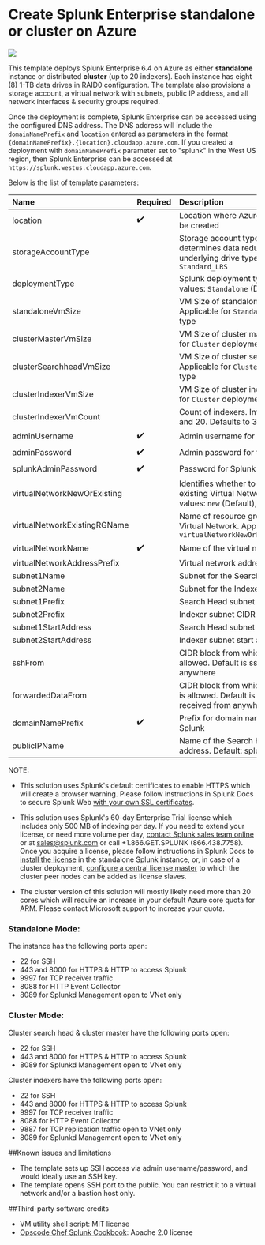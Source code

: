 # Create Splunk Enterprise standalone or cluster on Azure

<a href="https://portal.azure.com/#create/Microsoft.Template/uri/https%3A%2F%2Fraw.githubusercontent.com%2FAzure%2Fazure-quickstart-templates%2Fmaster%2Fsplunk-on-ubuntu%2Fazuredeploy.json" target="_blank">
    <img src="http://azuredeploy.net/deploybutton.png"/>
</a>

This template deploys Splunk Enterprise 6.4 on Azure as either **standalone** instance or distributed **cluster** (up to 20 indexers). Each instance has eight (8) 1-TB data drives in RAID0 configuration. The template also provisions a storage account, a virtual network with subnets, public IP address, and all network interfaces & security groups required.

Once the deployment is complete, Splunk Enterprise can be accessed using the configured DNS address. The DNS address will include the `domainNamePrefix` and `location` entered as parameters in the format `{domainNamePrefix}.{location}.cloudapp.azure.com`. If you created a deployment with `domainNamePrefix` parameter set to "splunk" in the West US region, then Splunk Enterprise can be accessed at `https://splunk.westus.cloudapp.azure.com`.

Below is the list of template parameters:

| Name   | Required | Description |
|:--- |:--- |:---|
| location | :heavy_check_mark: | Location where Azure resources will be created |
| storageAccountType | | Storage account type which determines data redundancy and underlying drive type. Defaults to `Standard_LRS` |
| deploymentType | | Splunk deployment type. Allowed values: `Standalone` (Default), `Cluster` |
| standaloneVmSize | | VM Size of standalone instance. Applicable for `Standalone` deployment type |
| clusterMasterVmSize | | VM Size of cluster master. Applicable for `Cluster` deployment type |
| clusterSearchheadVmSize | | VM Size of cluster search head. Applicable for `Cluster` deployment type |
| clusterIndexerVmSize | | VM Size of cluster indexer. Applicable for `Cluster` deployment type |
| clusterIndexerVmCount | | Count of indexers. Integer between 3 and 20. Defaults to 3 |
| adminUsername | :heavy_check_mark: | Admin username for the VMs |
| adminPassword | :heavy_check_mark: | Admin password for the VMs |
| splunkAdminPassword | :heavy_check_mark: | Password for Splunk admin user |
| virtualNetworkNewOrExisting | | Identifies whether to use new or existing Virtual Network. Allowed values: `new` (Default), `existing` |
| virtualNetworkExistingRGName | | Name of resource group of existing Virtual Network. Applicable if `virtualNetworkNewOrExisting=existing` |
| virtualNetworkName | :heavy_check_mark: | Name of the virtual network to be used |
| virtualNetworkAddressPrefix | | Virtual network address CIDR |
| subnet1Name | | Subnet for the Search Head |
| subnet2Name | | Subnet for the Indexers |
| subnet1Prefix | | Search Head subnet CIDR |
| subnet2Prefix | | Indexer subnet CIDR |
| subnet1StartAddress | | Search Head subnet start address |
| subnet2StartAddress | | Indexer subnet start address |
| sshFrom | | CIDR block from which SSH access is allowed. Default is ssh access from anywhere |
| forwardedDataFrom | | CIDR block from which forwarded data is allowed. Default is data can be received from anywhere |
| domainNamePrefix | :heavy_check_mark: | Prefix for domain name to access Splunk |
| publicIPName | | Name of the Search Head public IP address. Default: splunksh-publicip |


NOTE:
* This solution uses Splunk's default certificates to enable HTTPS which will create a browser warning. Please follow instructions in Splunk Docs to secure Splunk Web [with your own SSL certificates](http://docs.splunk.com/Documentation/Splunk/latest/Security/SecureSplunkWebusingasignedcertificate).

* This solution uses Splunk's 60-day Enterprise Trial license which includes only 500 MB of indexing per day. If you need to extend your license, or need more volume per day, [contact Splunk sales team online](http://www.splunk.com/index.php/ask_expert/2468/3117) or at sales@splunk.com or call +1.866.GET.SPLUNK (866.438.7758). Once you acquire a license, please follow instructions in Splunk Docs to [install the license](http://docs.splunk.com/Documentation/Splunk/latest/Admin/Installalicense) in the standalone Splunk instance, or, in case of a cluster deployment, [configure a central license master](http://docs.splunk.com/Documentation/Splunk/latest/Admin/Configurealicensemaster) to which the cluster peer nodes can be added as license slaves.

* The cluster version of this solution will mostly likely need more than 20 cores which will require an increase in your default Azure core quota for ARM. Please contact Microsoft support to increase your quota.

### Standalone Mode:
The instance has the following ports open:
* 22 for SSH
* 443 and 8000 for HTTPS & HTTP to access Splunk
* 9997 for TCP receiver traffic
* 8088 for HTTP Event Collector
* 8089 for Splunkd Management open to VNet only

### Cluster Mode:
Cluster search head & cluster master have the following ports open:
* 22 for SSH
* 443 and 8000 for HTTPS & HTTP to access Splunk
* 8089 for Splunkd Management open to VNet only

Cluster indexers have the following ports open:
* 22 for SSH
* 443 and 8000 for HTTPS & HTTP to access Splunk
* 9997 for TCP receiver traffic
* 8088 for HTTP Event Collector
* 9887 for TCP replication traffic open to VNet only
* 8089 for Splunkd Management open to VNet only

##Known issues and limitations
- The template sets up SSH access via admin username/password, and would ideally use an SSH key.
- The template opens SSH port to the public. You can restrict it to a virtual network and/or a bastion host only.

##Third-party software credits
- VM utility shell script: MIT license
- [Opscode Chef Splunk Cookbook](https://github.com/rarsan/chef-splunk): Apache 2.0 license
